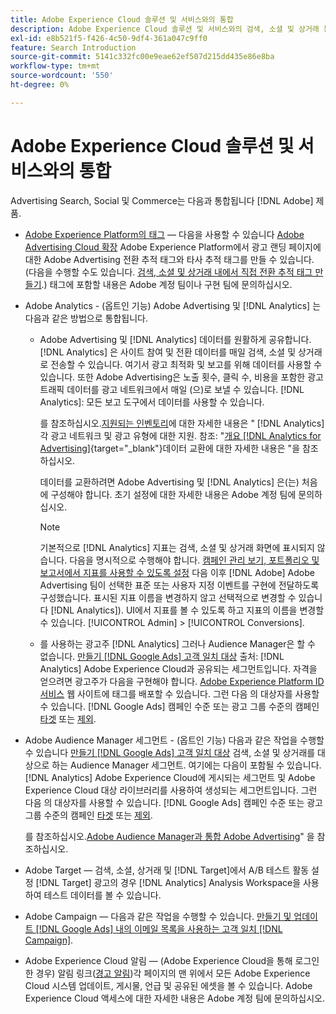 ```yaml
---
title: Adobe Experience Cloud 솔루션 및 서비스와의 통합
description: Adobe Experience Cloud 솔루션 및 서비스와의 검색, 소셜 및 상거래 통합에 대해 알아봅니다.
exl-id: e8b521f5-f426-4c50-9df4-361a047c9ff0
feature: Search Introduction
source-git-commit: 5141c332fc00e9eae62ef507d215dd435e86e8ba
workflow-type: tm+mt
source-wordcount: '550'
ht-degree: 0%

---
```


# Adobe Experience Cloud 솔루션 및 서비스와의 통합

Advertising Search, Social 및 Commerce는 다음과 통합됩니다 [!DNL Adobe] 제품.

* [Adobe Experience Platform의 태그](https://experienceleague.adobe.com/docs/experience-platform/tags/extensions/client/overview.html) — 다음을 사용할 수 있습니다 [Adobe Advertising Cloud 확장](https://exchange.adobe.com/apps/ec/100155) Adobe Experience Platform에서 광고 랜딩 페이지에 대한 Adobe Advertising 전환 추적 태그와 타사 추적 태그를 만들 수 있습니다. (다음을 수행할 수도 있습니다. [검색, 소셜 및 상거래 내에서 직접 전환 추적 태그 만들기](/help/search-social-commerce/tools/conversion-tag-generate.md).) 태그에 포함할 내용은 Adobe 계정 팀이나 구현 팀에 문의하십시오.

* Adobe Analytics - (옵트인 기능) Adobe Advertising 및 [!DNL Analytics] 는 다음과 같은 방법으로 통합됩니다.

   * Adobe Advertising 및 [!DNL Analytics] 데이터를 원활하게 공유합니다. [!DNL Analytics] 은 사이트 참여 및 전환 데이터를 매일 검색, 소셜 및 상거래로 전송할 수 있습니다. 여기서 광고 최적화 및 보고를 위해 데이터를 사용할 수 있습니다. 또한 Adobe Advertising은 노출 횟수, 클릭 수, 비용을 포함한 광고 트래픽 데이터를 광고 네트워크에서 매일 (으)로 보낼 수 있습니다. [!DNL Analytics]: 모든 보고 도구에서 데이터를 사용할 수 있습니다.

     를 참조하십시오.[지원되는 인벤토리](/help/search-social-commerce/introduction/supported-inventory.md)에 대한 자세한 내용은 &quot; [!DNL Analytics] 각 광고 네트워크 및 광고 유형에 대한 지원. 참조: &quot;[개요 [!DNL Analytics for Advertising]](https://experienceleague.adobe.com/docs/advertising/integrations/analytics/overview.html){target="_blank"}데이터 교환에 대한 자세한 내용은 &quot;을 참조하십시오.

     데이터를 교환하려면 Adobe Advertising 및 [!DNL Analytics] 은(는) 처음에 구성해야 합니다. 초기 설정에 대한 자세한 내용은 Adobe 계정 팀에 문의하십시오.

     >[!NOTE]
     >
     >기본적으로 [!DNL Analytics] 지표는 검색, 소셜 및 상거래 화면에 표시되지 않습니다. 다음을 명시적으로 수행해야 합니다. [캠페인 관리 보기, 포트폴리오 및 보고서에서 지표를 사용할 수 있도록 설정](/help/search-social-commerce/admin/conversion-metrics/conversion-metric-about.md) 다음 이후 [!DNL Adobe] Adobe Advertising 팀이 선택한 표준 또는 사용자 지정 이벤트를 구현에 전달하도록 구성했습니다. 표시된 지표 이름을 변경하지 않고 선택적으로 변경할 수 있습니다 [!DNL Analytics]). UI에서 지표를 볼 수 있도록 하고 지표의 이름을 변경할 수 있습니다. [!UICONTROL Admin] > [!UICONTROL Conversions].

   * 를 사용하는 광고주 [!DNL Analytics] 그러나 Audience Manager은 할 수 없습니다. [만들기 [!DNL Google Ads] 고객 일치 대상](/help/search-social-commerce/campaign-management/campaigns/google-audience-from-adobe-audience.md) 출처: [!DNL Analytics] Adobe Experience Cloud과 공유되는 세그먼트입니다. 자격을 얻으려면 광고주가 다음을 구현해야 합니다. [Adobe Experience Platform ID 서비스](https://experienceleague.adobe.com/docs/id-service/using/home.html) 웹 사이트에 태그를 배포할 수 있습니다. 그런 다음 의 대상자를 사용할 수 있습니다. [!DNL Google Ads] 캠페인 수준 또는 광고 그룹 수준의 캠페인 [타겟](/help/search-social-commerce/campaign-management/campaigns/audience-targets-manage.md) 또는 [제외](/help/search-social-commerce/campaign-management/campaigns/audience-exclusions-manage.md).

* Adobe Audience Manager 세그먼트 - (옵트인 기능) 다음과 같은 작업을 수행할 수 있습니다 [만들기 [!DNL Google Ads] 고객 일치 대상](/help/search-social-commerce/campaign-management/campaigns/google-audience-from-adobe-audience.md) 검색, 소셜 및 상거래를 대상으로 하는 Audience Manager 세그먼트. 여기에는 다음이 포함될 수 있습니다. [!DNL Analytics] Adobe Experience Cloud에 게시되는 세그먼트 및 Adobe Experience Cloud 대상 라이브러리를 사용하여 생성되는 세그먼트입니다. 그런 다음 의 대상자를 사용할 수 있습니다. [!DNL Google Ads] 캠페인 수준 또는 광고 그룹 수준의 캠페인 [타겟](/help/search-social-commerce/campaign-management/campaigns/audience-targets-manage.md) 또는 [제외](/help/search-social-commerce/campaign-management/campaigns/audience-exclusions-manage.md).

  를 참조하십시오.[Adobe Audience Manager과 통합 Adobe Advertising](https://experienceleague.adobe.com/docs/advertising/integrations/audience-manager/overview.html)&quot; 을 참조하십시오.

* Adobe Target — 검색, 소셜, 상거래 및 [!DNL Target]에서 A/B 테스트 활동 설정 [!DNL Target] 광고의 경우 [!DNL Analytics] Analysis Workspace을 사용하여 테스트 데이터를 볼 수 있습니다.

* Adobe Campaign — 다음과 같은 작업을 수행할 수 있습니다. [만들기 및 업데이트 [!DNL Google Ads] 내의 이메일 목록을 사용하는 고객 일치 [!DNL Campaign]](/help/search-social-commerce/campaign-management/campaigns/google-audience-from-campaign-email-list.md).

* Adobe Experience Cloud 알림 — (Adobe Experience Cloud을 통해 로그인한 경우) 알림 링크([경고 알림](/help/search-social-commerce/assets/notifications-panel.png "경고 알림"))각 페이지의 맨 위에서 모든 Adobe Experience Cloud 시스템 업데이트, 게시물, 언급 및 공유된 에셋을 볼 수 있습니다. Adobe Experience Cloud 액세스에 대한 자세한 내용은 Adobe 계정 팀에 문의하십시오.
